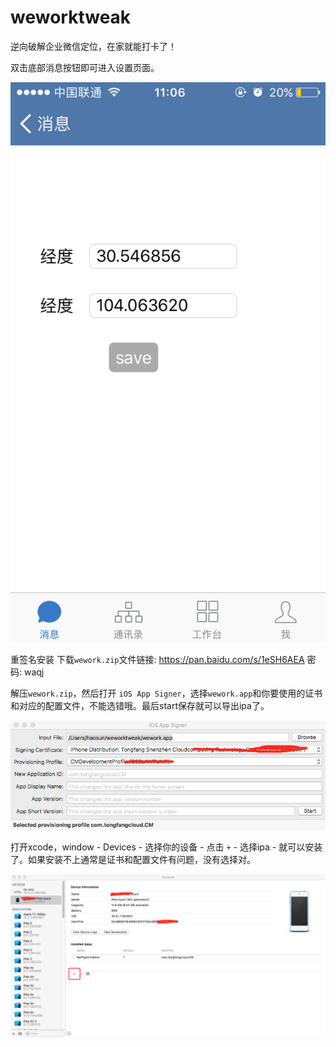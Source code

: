 # weworktweak
逆向破解企业微信定位，在家就能打卡了！

双击底部消息按钮即可进入设置页面。

![设置界面](/img/set.PNG)

重签名安装
下载`wework.zip`文件链接: https://pan.baidu.com/s/1eSH6AEA 密码: waqj

解压`wework.zip`，然后打开 `iOS App Signer`，选择`wework.app`和你要使用的证书和对应的配置文件，不能选错哦。最后start保存就可以导出ipa了。

![打包界面](/img/package.png)

打开xcode，window - Devices - 选择你的设备 - 点击 `+` - 选择ipa - 就可以安装了。如果安装不上通常是证书和配置文件有问题，没有选择对。

![安装界面](/img/install.png)

